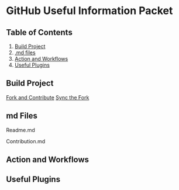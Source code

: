 # GitHub Useful Information Packet

## Table of Contents
1. [Build Project](#build-project)
1. [.md files](#md-files)
1. [Action and Workflows](#action-and-workflows)
1. [Useful Plugins](#useful-plugins)

## Build Project

[Fork and Contribute](/build-project/fork-and-contribute.md)
[Sync the Fork](/build-project/sync.md)

## md Files

Readme.md

Contribution.md

## Action and Workflows

## Useful Plugins
